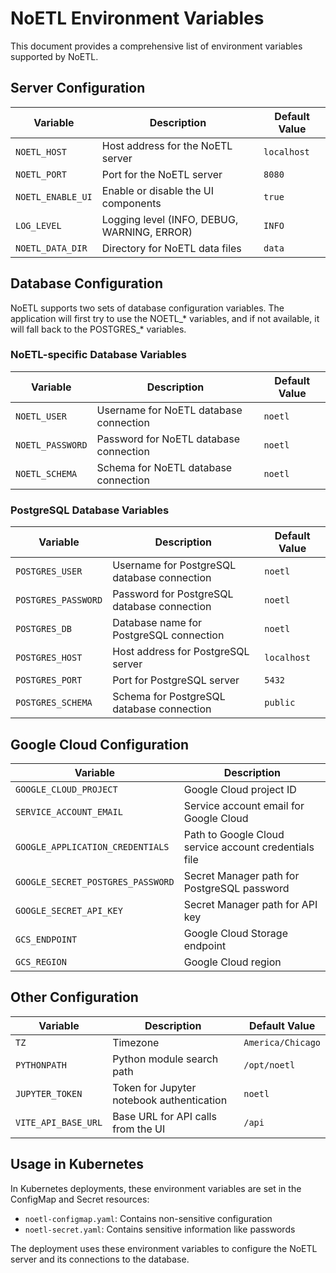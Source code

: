 # NoETL Environment Variables

This document provides a comprehensive list of environment variables supported by NoETL.

## Server Configuration

| Variable | Description | Default Value |
|----------|-------------|---------------|
| `NOETL_HOST` | Host address for the NoETL server | `localhost` |
| `NOETL_PORT` | Port for the NoETL server | `8080` |
| `NOETL_ENABLE_UI` | Enable or disable the UI components | `true` |
| `LOG_LEVEL` | Logging level (INFO, DEBUG, WARNING, ERROR) | `INFO` |
| `NOETL_DATA_DIR` | Directory for NoETL data files | `data` |

## Database Configuration

NoETL supports two sets of database configuration variables. The application will first try to use the NOETL_* variables, and if not available, it will fall back to the POSTGRES_* variables.

### NoETL-specific Database Variables

| Variable | Description | Default Value |
|----------|-------------|---------------|
| `NOETL_USER` | Username for NoETL database connection | `noetl` |
| `NOETL_PASSWORD` | Password for NoETL database connection | `noetl` |
| `NOETL_SCHEMA` | Schema for NoETL database connection | `noetl` |

### PostgreSQL Database Variables

| Variable | Description | Default Value |
|----------|-------------|---------------|
| `POSTGRES_USER` | Username for PostgreSQL database connection | `noetl` |
| `POSTGRES_PASSWORD` | Password for PostgreSQL database connection | `noetl` |
| `POSTGRES_DB` | Database name for PostgreSQL connection | `noetl` |
| `POSTGRES_HOST` | Host address for PostgreSQL server | `localhost` |
| `POSTGRES_PORT` | Port for PostgreSQL server | `5432` |
| `POSTGRES_SCHEMA` | Schema for PostgreSQL database connection | `public` |

## Google Cloud Configuration

| Variable | Description |
|----------|-------------|
| `GOOGLE_CLOUD_PROJECT` | Google Cloud project ID |
| `SERVICE_ACCOUNT_EMAIL` | Service account email for Google Cloud |
| `GOOGLE_APPLICATION_CREDENTIALS` | Path to Google Cloud service account credentials file |
| `GOOGLE_SECRET_POSTGRES_PASSWORD` | Secret Manager path for PostgreSQL password |
| `GOOGLE_SECRET_API_KEY` | Secret Manager path for API key |
| `GCS_ENDPOINT` | Google Cloud Storage endpoint |
| `GCS_REGION` | Google Cloud region |

## Other Configuration

| Variable | Description | Default Value |
|----------|-------------|---------------|
| `TZ` | Timezone | `America/Chicago` |
| `PYTHONPATH` | Python module search path | `/opt/noetl` |
| `JUPYTER_TOKEN` | Token for Jupyter notebook authentication | `noetl` |
| `VITE_API_BASE_URL` | Base URL for API calls from the UI | `/api` |

## Usage in Kubernetes

In Kubernetes deployments, these environment variables are set in the ConfigMap and Secret resources:

- `noetl-configmap.yaml`: Contains non-sensitive configuration
- `noetl-secret.yaml`: Contains sensitive information like passwords

The deployment uses these environment variables to configure the NoETL server and its connections to the database.